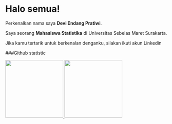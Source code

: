 # Halo semua! 

Perkenalkan nama saya **Devi Endang Pratiwi**.<br>

Saya seorang **Mahasiswa Statistika** di Universitas Sebelas Maret Surakarta.<br>

Jika kamu tertarik untuk berkenalan denganku, silakan ikuti akun Linkedin

###Github statistic
<p align="left">
<a href="https://github.com/deviendangpratiwi">
  <img height="180em" src="https://github-readme-stats-eight-theta.vercel.app/api?username=deviendangpratiwi&show_icons=true&theme=algolia&include_all_commits=true&count_private=true"/>
  <img height="180em" src="https://github-readme-stats-eight-theta.vercel.app/api/top-langs/?username=deviendangpratiwi&layout=compact&theme=algolia"/>
</a>
</p>
